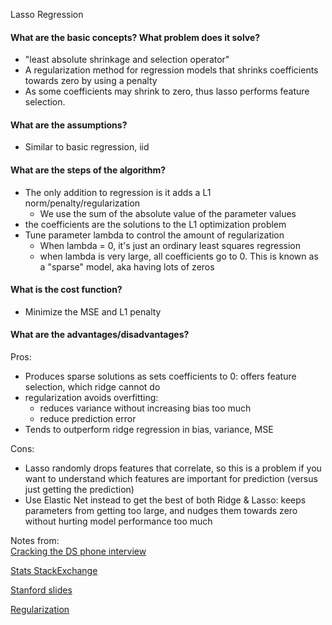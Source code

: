 Lasso Regression

#### What are the basic concepts? What problem does it solve?
- "least absolute shrinkage and selection operator"
- A regularization method for regression models that shrinks coefficients towards zero by using a penalty
- As some coefficients may shrink to zero, thus lasso performs feature selection.

#### What are the assumptions?
- Similar to basic regression, iid

#### What are the steps of the algorithm?
- The only addition to regression is it adds a L1 norm/penalty/regularization
    - We use the sum of the absolute value of the parameter values
- the coefficients are the solutions to the L1 optimization problem
- Tune parameter lambda to control the amount of regularization
  - When lambda = 0, it's just an ordinary least squares regression
  - when lambda is very large, all coefficients go to 0. This is known as a "sparse" model, aka having lots of zeros

#### What is the cost function?
- Minimize the MSE and L1 penalty

#### What are the advantages/disadvantages?
Pros:
- Produces sparse solutions as sets coefficients to 0: offers feature selection, which ridge cannot do
- regularization avoids overfitting:
    - reduces variance without increasing bias too much
    - reduce prediction error
- Tends to outperform ridge regression in bias, variance, MSE

Cons:
- Lasso randomly drops features that correlate, so this is a problem if you want to understand which features are important for prediction (versus just getting the prediction)
- Use Elastic Net instead to get the best of both Ridge & Lasso: keeps parameters from getting too large, and nudges them towards zero without hurting model performance too much


Notes from:  
[Cracking the DS phone interview](https://medium.com/@bruceyanghy/crack-the-machine-learning-phone-interview-guide-9e4dc316f65b)

[Stats StackExchange](https://stats.stackexchange.com/tags/lasso/info)

[Stanford slides](https://statweb.stanford.edu/~owen/courses/305a/Rudyregularization.pdf)

[Regularization](https://e2eml.school/regularization.html)
